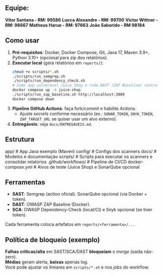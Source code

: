 ## Equipe:
**Vitor Santana - RM: 99586**
**Lucca Alexandre - RM: 99700**
**Victor Wittner - RM: 98667**
**Matheus Haruo - RM: 97663**
**João Saborido - RM 98184**

## Como usar 

1. **Pré-requisitos**: Docker, Docker Compose, Git, Java 17, Maven 3.9+, Python 3.10+ (opcional para zip dos relatórios).
2. **Executar local** (gera relatórios em `reports/`):
   ```bash
   chmod +x scripts/*.sh
   ./scripts/run_semgrep.sh
   ./scripts/run_dependency_check.sh
   # Sobe app vulnerável Juice Shop e roda DAST (ZAP Baseline) contra http://localhost:3000
   docker compose up -d juice-shop
   ./scripts/run_zap_baseline.sh http://localhost:3000
   docker compose down
   
3. **Pipeline GitHub Actions**: faça fork/commit e habilite *Actions*.
   - Ajuste *secrets* conforme necessário (ex.: `SONAR_TOKEN`, `SNYK_TOKEN`, `ZAP_TARGET_URL` se quiser usar um alvo externo).
4. **Entregáveis**: veja `docs/ENTREGAVEIS.md`.



## Estrutura


app/                         # App Java exemplo (Maven)
config/                      # Configs dos scanners
docs/                        # Modelos e documentação
scripts/                     # Scripts para executar os scanners e consolidar relatórios
.github/workflows/           # Pipeline de CI/CD
docker-compose.yml           # Alvos de teste (Juice Shop) e SonarQube opcional



## Ferramentas

- **SAST**: Semgrep (action oficial). SonarQube opcional (via Docker + token).  
- **DAST**: OWASP ZAP Baseline (Docker).  
- **SCA**: OWASP Dependency-Check (local/CI) e Snyk opcional (se tiver token).

Cada ferramenta coloca artefatos em `reports/<ferramenta>/...`

## Política de bloqueio (exemplo)

**Falhas críticas/alta** em SAST/SCA/DAST **bloqueiam** o *merge* (saída não-zero).  
**Médias** geram alerta, **baixas** apenas log.  
Você pode ajustar os limiares em `scripts/*.sh` e nos *jobs* do workflow.


